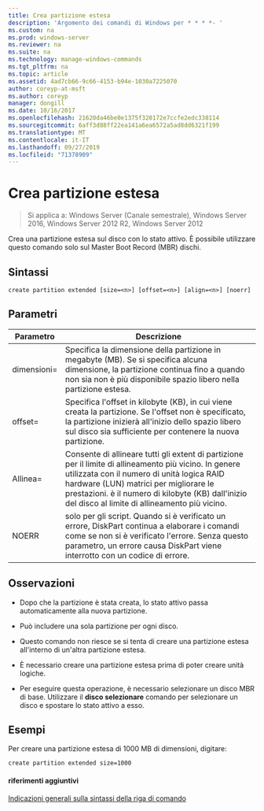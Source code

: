 ```yaml
---
title: Crea partizione estesa
description: 'Argomento dei comandi di Windows per * * * *- '
ms.custom: na
ms.prod: windows-server
ms.reviewer: na
ms.suite: na
ms.technology: manage-windows-commands
ms.tgt_pltfrm: na
ms.topic: article
ms.assetid: 4ad7cb66-9c66-4153-b94e-1030a7225070
author: coreyp-at-msft
ms.author: coreyp
manager: dongill
ms.date: 10/16/2017
ms.openlocfilehash: 21620da46be0e1375f320172e7ccfe2edc338114
ms.sourcegitcommit: 6aff3d88ff22ea141a6ea6572a5ad8dd6321f199
ms.translationtype: MT
ms.contentlocale: it-IT
ms.lasthandoff: 09/27/2019
ms.locfileid: "71378909"
---
```

# <a name="create-partition-extended"></a>Crea partizione estesa

>Si applica a: Windows Server (Canale semestrale), Windows Server 2016, Windows Server 2012 R2, Windows Server 2012

Crea una partizione estesa sul disco con lo stato attivo. È possibile utilizzare questo comando solo sul Master Boot Record \(MBR\) dischi.  
  
  
  
## <a name="syntax"></a>Sintassi  
  
```  
create partition extended [size=<n>] [offset=<n>] [align=<n>] [noerr]  
```  
  
## <a name="parameters"></a>Parametri  
  
|  Parametro  |                                                                                                                             Descrizione                                                                                                                              |
|-------------|----------------------------------------------------------------------------------------------------------------------------------------------------------------------------------------------------------------------------------------------------------------------|
|  dimensioni\=<n>  |                                                  Specifica la dimensione della partizione in megabyte \(MB\). Se si specifica alcuna dimensione, la partizione continua fino a quando non sia non è più disponibile spazio libero nella partizione estesa.                                                  |
| offset\=<n> |                     Specifica l'offset in kilobyte \(KB\), in cui viene creata la partizione. Se l'offset non è specificato, la partizione inizierà all'inizio dello spazio libero sul disco sia sufficiente per contenere la nuova partizione.                      |
| Allinea\=<n>  | Consente di allineare tutti gli extent di partizione per il limite di allineamento più vicino. In genere utilizzata con il numero di unità logica RAID hardware \(LUN\) matrici per migliorare le prestazioni. <n> è il numero di kilobyte \(KB\) dall'inizio del disco al limite di allineamento più vicino. |
|    NOERR    |                                 solo per gli script. Quando si è verificato un errore, DiskPart continua a elaborare i comandi come se non si è verificato l'errore. Senza questo parametro, un errore causa DiskPart viene interrotto con un codice di errore.                                 |
  
## <a name="remarks"></a>Osservazioni  
  
-   Dopo che la partizione è stata creata, lo stato attivo passa automaticamente alla nuova partizione.  
  
-   Può includere una sola partizione per ogni disco.  
  
-   Questo comando non riesce se si tenta di creare una partizione estesa all'interno di un'altra partizione estesa.  
  
-   È necessario creare una partizione estesa prima di poter creare unità logiche.  
  
-   Per eseguire questa operazione, è necessario selezionare un disco MBR di base. Utilizzare il **disco selezionare** comando per selezionare un disco e spostare lo stato attivo a esso.  
  
## <a name="BKMK_examples"></a>Esempi  
Per creare una partizione estesa di 1000 MB di dimensioni, digitare:  
  
```  
create partition extended size=1000  
```  
  
#### <a name="additional-references"></a>riferimenti aggiuntivi  
[Indicazioni generali sulla sintassi della riga di comando](command-line-syntax-key.md)  
  

  


